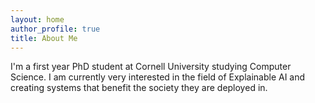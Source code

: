 ```yaml
---
layout: home
author_profile: true
title: About Me
---
```


I'm a first year PhD student at Cornell University studying Computer Science. I am currently very interested in the field of Explainable AI and creating systems that benefit the society they are deployed in.
